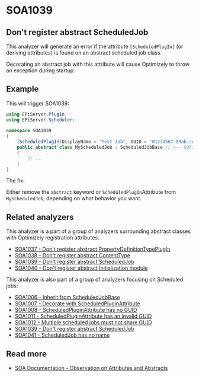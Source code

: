 # SOA1039

## Don't register abstract ScheduledJob

This analyzer will generate an error if the attribute
`[ScheduledPlugIn]` (or deriving attributes) is found on an
abstract scheduled job class.

Decorating an abstract job with this attribute will
cause Optimizely to throw an exception during startup.

## Example

This will trigger SOA1039:
```C#
using EPiServer.PlugIn;
using EPiServer.Scheduler;
				
namespace SOA1039
{
	[ScheduledPlugIn(DisplayName = "Test Job", GUID = "01234567-89ab-cdef-0123-456789abcdef")]
	public abstract class MyScheduledJob : ScheduledJobBase // <-- SOA1039
	{
		// ...
	}
}
```
The fix:

Either remove the `abstract` keyword or `ScheduledPlugIn`Attribute from `MyScheduledJob`,
depending on what behavior you want.

## Related analyzers

This analyzer is a part of a group of analyzers surrounding abstract
classes with Optimizely registration attributes.

- [SOA1037 - Don't register abstract PropertyDefinitionTypePlugIn](https://github.com/Stekeblad/stekeblad.optimizely.analyzers/blob/master/doc/Analyzers/SOA1037.md)
- [SOA1038 - Don't register abstract ContentType](https://github.com/Stekeblad/stekeblad.optimizely.analyzers/blob/master/doc/Analyzers/SOA1038.md)
- [SOA1039 - Don't register abstract ScheduledJob](https://github.com/Stekeblad/stekeblad.optimizely.analyzers/blob/master/doc/Analyzers/SOA1039.md)
- [SOA1040 - Don't register abstract Initialization module](https://github.com/Stekeblad/stekeblad.optimizely.analyzers/blob/master/doc/Analyzers/SOA1040.md)

This analyzer is also part of a group of analyzers focusing
on Scheduled jobs:

- [SOA1006 - Inherit from ScheduledJobBase](https://github.com/Stekeblad/stekeblad.optimizely.analyzers/blob/master/doc/Analyzers/SOA1006.md)
- [SOA1007 - Decorate with ScheduledPluginAttribute](https://github.com/Stekeblad/stekeblad.optimizely.analyzers/blob/master/doc/Analyzers/SOA1007.md)
- [SOA1008 - ScheduledPluginAttribute has no GUID](https://github.com/Stekeblad/stekeblad.optimizely.analyzers/blob/master/doc/Analyzers/SOA1008.md)
- [SOA1011 - ScheduledPluginAttribute has an invalid GUID](https://github.com/Stekeblad/stekeblad.optimizely.analyzers/blob/master/doc/Analyzers/SOA1011.md)
- [SOA1012 - Multiple scheduled jobs must not share GUID](https://github.com/Stekeblad/stekeblad.optimizely.analyzers/blob/master/doc/Analyzers/SOA1012.md)
- [SOA1039 - Don't register abstract ScheduledJob](https://github.com/Stekeblad/stekeblad.optimizely.analyzers/blob/master/doc/Analyzers/SOA1039.md)
- [SOA1041 - ScheduledJob has no name](https://github.com/Stekeblad/stekeblad.optimizely.analyzers/blob/master/doc/Analyzers/SOA1041.md)
 
## Read more

- [SOA Documentation - Observation on Attributes and Abstracts](https://github.com/Stekeblad/stekeblad.optimizely.analyzers/blob/master/doc/Other/Observation-on-attributes-and-abstracts.md)